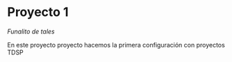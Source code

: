 # Proyecto 1

*Funalito de tales*

En este proyecto proyecto hacemos la primera configuración con proyectos TDSP 